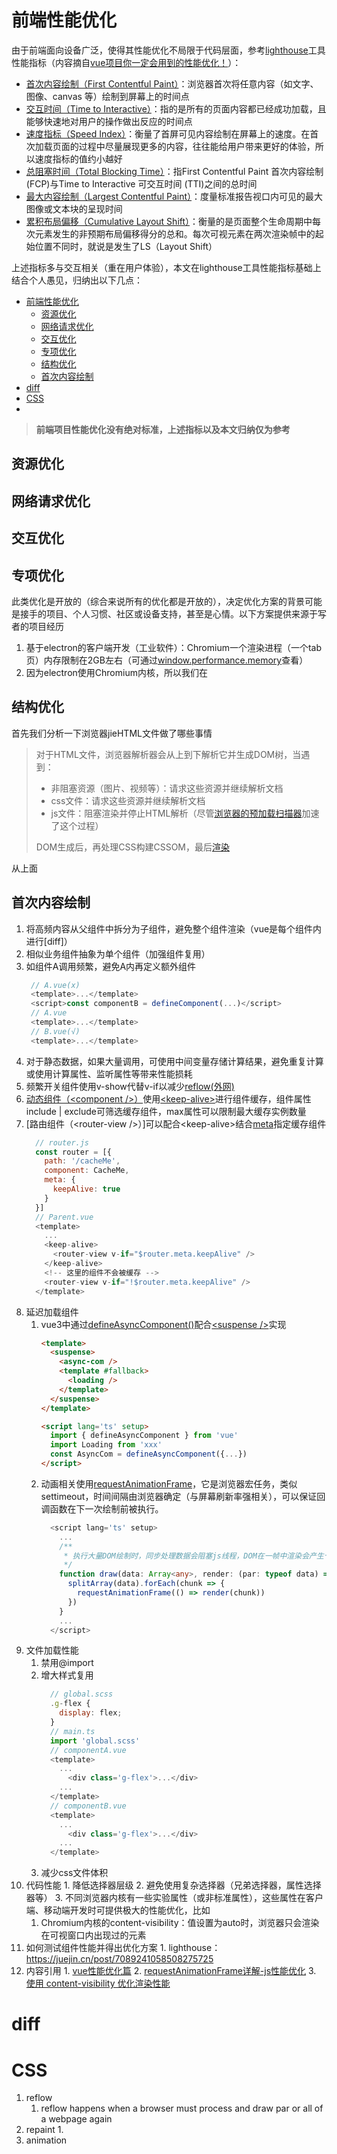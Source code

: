 # 前端性能优化
由于前端面向设备广泛，使得其性能优化不局限于代码层面，参考[lighthouse](https://github.com/GoogleChrome/lighthouse)工具性能指标（内容摘自[vue项目你一定会用到的性能优化！](https://juejin.cn/post/7089241058508275725)）：
- [首次内容绘制（First Contentful Paint）](https://web.dev/i18n/zh/fcp/)：浏览器首次将任意内容（如文字、图像、canvas 等）绘制到屏幕上的时间点
- [交互时间（Time to Interactive）](https://web.dev/i18n/zh/tti/)：指的是所有的页面内容都已经成功加载，且能够快速地对用户的操作做出反应的时间点
- [速度指标（Speed Index）](https://web.dev/speed-index/)：衡量了首屏可见内容绘制在屏幕上的速度。在首次加载页面的过程中尽量展现更多的内容，往往能给用户带来更好的体验，所以速度指标的值约小越好
- [总阻塞时间（Total Blocking Time）](https://web.dev/i18n/zh/tbt/)：指First Contentful Paint 首次内容绘制 (FCP)与Time to Interactive 可交互时间 (TTI)之间的总时间
- [最大内容绘制（Largest Contentful Paint）](https://web.dev/i18n/zh/lcp/)：度量标准报告视口内可见的最大图像或文本块的呈现时间
- [累积布局偏移（Cumulative Layout Shift）](https://web.dev/i18n/zh/cls/)：衡量的是页面整个生命周期中每次元素发生的非预期布局偏移得分的总和。每次可视元素在两次渲染帧中的起始位置不同时，就说是发生了LS（Layout Shift）

上述指标多与交互相关（重在用户体验），本文在lighthouse工具性能指标基础上结合个人愚见，归纳出以下几点：
- [前端性能优化](#前端性能优化)
  - [资源优化](#资源优化)
  - [网络请求优化](#网络请求优化)
  - [交互优化](#交互优化)
  - [专项优化](#专项优化)
  - [结构优化](#结构优化)
  - [首次内容绘制](#首次内容绘制)
- [diff](#diff)
- [CSS](#css)
- [](#)

> **前端项目性能优化没有绝对标准，上述指标以及本文归纳仅为参考**

## 资源优化

## 网络请求优化
## 交互优化
## 专项优化
此类优化是开放的（综合来说所有的优化都是开放的），决定优化方案的背景可能是接手的项目、个人习惯、社区或设备支持，甚至是心情。以下方案提供来源于写者的项目经历
  1. 基于electron的客户端开发（工业软件）：Chromium一个渲染进程（一个tab页）内存限制在2GB左右（可通过[window.performance.memory](https://developer.mozilla.org/zh-CN/docs/Web/API/Performance/memory)查看）
  2. 因为electron使用Chromium内核，所以我们在
## 结构优化
首先我们分析一下浏览器jieHTML文件做了哪些事情
> 对于HTML文件，浏览器解析器会从上到下解析它并生成DOM树，当遇到：
> - 非阻塞资源（图片、视频等）：请求这些资源并继续解析文档
> - css文件：请求这些资源并继续解析文档
> - js文件：阻塞渲染并停止HTML解析（尽管[浏览器的预加载扫描器](https://developer.mozilla.org/en-US/docs/Web/Performance/How_browsers_work#preload_scanner)加速了这个过程）
> 
> DOM生成后，再处理CSS构建CSSOM，最后[渲染](https://developer.mozilla.org/en-US/docs/Web/Performance/How_browsers_work#render)

从上面
## 首次内容绘制
  1. 将高频内容从父组件中拆分为子组件，避免整个组件渲染（vue是每个组件内进行[diff]）
  2. 相似业务组件抽象为单个组件（加强组件复用）
  3. 如组件A调用频繁，避免A内再定义额外组件
     ```js
      // A.vue(x)
      <template>...</template>
      <script>const componentB = defineComponent(...)</script>
      // A.vue
      <template>...</template>
      // B.vue(√)
      <template>...</template>
     ```
  4. 对于静态数据，如果大量调用，可使用中间变量存储计算结果，避免重复计算或使用计算属性、监听属性等带来性能损耗
  5. 频繁开关组件使用v-show代替v-if以减少[reflow(外网)](https://developers.google.com/speed/docs/insights/browser-reflow?hl=zh-cn)
  6. [动态组件（\<component />）](https://cn.vuejs.org/guide/essentials/component-basics.html#dynamic-components)使用[\<keep-alive>](https://cn.vuejs.org/api/built-in-components.html#keepalive)进行组件缓存，<keep-alive>组件属性include | exclude可筛选缓存组件，max属性可以限制最大缓存实例数量
  7. [路由组件（\<router-view />）]可以配合\<keep-alive>结合[meta](https://router.vuejs.org/zh/guide/advanced/meta.html)指定缓存组件
        ```js
          // router.js
          const router = [{
            path: '/cacheMe',
            component: CacheMe,
            meta: {
              keepAlive: true
            }
          }]
          // Parent.vue
          <template>
            ...
            <keep-alive>
              <router-view v-if="$router.meta.keepAlive" />
            </keep-alive>
            <!-- 这里的组件不会被缓存 -->
            <router-view v-if="!$router.meta.keepAlive" />
          </template>
        ```
  8. 延迟加载组件
     1. vue3中通过[defineAsyncComponent()](https://cn.vuejs.org/guide/components/async.html)配合[\<suspense />](https://cn.vuejs.org/guide/built-ins/suspense.html)实现
        ```html
        <template>
          <suspense>
            <async-com />
            <template #fallback>
              <loading />
            </template>
          </suspense>
        </template>

        <script lang='ts' setup>
          import { defineAsyncComponent } from 'vue'
          import Loading from 'xxx'
          const AsyncCom = defineAsyncComponent({...})
        </script>
        ```
     2. 动画相关使用[requestAnimationFrame](https://developer.mozilla.org/zh-CN/docs/Web/API/window/requestAnimationFrame)，它是浏览器宏任务，类似settimeout，时间间隔由浏览器确定（与屏幕刷新率强相关），可以保证回调函数在下一次绘制前被执行。
        ```ts
          <script lang='ts' setup>
            ...
            /**
             * 执行大量DOM绘制时，同步处理数据会阻塞js线程，DOM在一帧中渲染会产生卡顿。可以通过切割数据多帧渲染，使动画看起来更平滑
             */
            function draw(data: Array<any>, render: (par: typeof data) => any) {
              splitArray(data).forEach(chunk => {
                requestAnimationFrame(() => render(chunk))
              })
            }
            ...
          </script>
        ```
  9. 文件加载性能
     1. 禁用@import
     2. 增大样式复用
        ```js
          // global.scss
          .g-flex {
            display: flex;
          }
          // main.ts
          import 'global.scss'
          // componentA.vue
          <template>
            ...
              <div class='g-flex'>...</div>
            ...
          </template>
          // componentB.vue
          <template>
            ...
              <div class='g-flex'>...</div>
            ...
          </template>
        ```
     3. 减少css文件体积
  10. 代码性能
     1. 降低选择器层级
     2. 避免使用复杂选择器（兄弟选择器，属性选择器等）
     3. 不同浏览器内核有一些实验属性（或非标准属性），这些属性在客户端、移动端开发时可提供极大的性能优化，比如
        1. Chromium内核的content-visibility：值设置为auto时，浏览器只会渲染在可视窗口内出现过的元素
  11. 如何测试组件性能并得出优化方案
     1. lighthouse：https://juejin.cn/post/7089241058508275725
  12. 内容引用
     1. [vue性能优化篇](https://zhuanlan.zhihu.com/p/222017168)
     2. [requestAnimationFrame详解-js性能优化](https://blog.csdn.net/hyupeng1006/article/details/128861813)
     3. [使用 content-visibility 优化渲染性能](https://www.cnblogs.com/coco1s/archive/2022/06/14/16373817.html)
# diff

# CSS
  1. reflow
     1. reflow happens when a browser must process and draw par or all of a webpage again
  2. repaint
     1. 
  3. animation

# 
